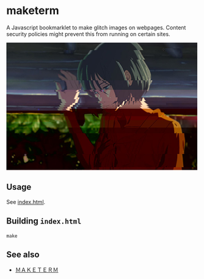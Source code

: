 # maketerm

A Javascript bookmarklet to make glitch images on webpages. Content security policies might prevent this from running on certain sites.

![Screenshot](doc/demo2.jpg)

## Usage

See [index.html](https://gyng.github.io/makeglitch/).

## Building `index.html`

    make

## See also

* [ＭＡＫＥＴＥＲＭ](https://gyng.github.io/maketerm/)
